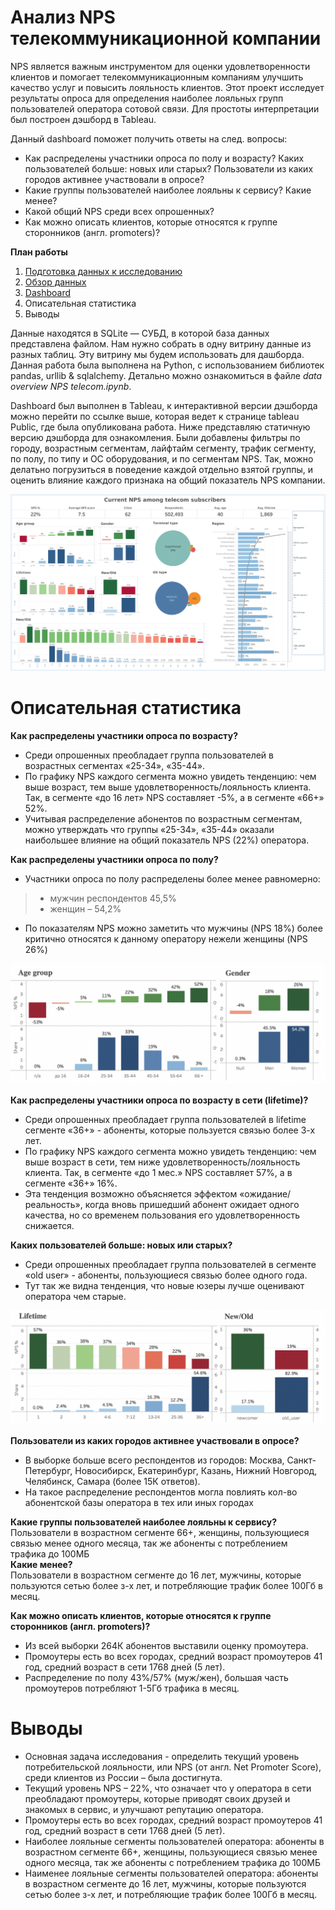 # Анализ NPS телекоммуникационной компании

NPS является важным инструментом для оценки удовлетворенности клиентов и помогает телекоммуникационным компаниям улучшить качество услуг и повысить лояльность клиентов. Этот проект исследует результаты опроса для определения наиболее лояльных групп пользователей оператора сотовой связи. Для простоты интерпретации был построен дэшборд в Tableau.    

Данный dashboard поможет получить ответы на след. вопросы:

- Как распределены участники опроса по полу и возрасту? Каких пользователей больше: новых или старых? Пользователи из каких городов активнее участвовали в опросе?
- Какие группы пользователей наиболее лояльны к сервису? Какие менее?
- Какой общий NPS среди всех опрошенных?
- Как можно описать клиентов, которые относятся к группе cторонников (англ. promoters)?

**План работы**
1. [Подготовка данных к исследованию](https://github.com/ZenCitizen/portfolio/blob/main/Telecom%20NPS/data%20overview%20NPS%20telecom.ipynb)
2. [Обзор данных](https://github.com/ZenCitizen/portfolio/blob/main/Telecom%20NPS/data%20overview%20NPS%20telecom.ipynb)
3. [Dashboard](https://public.tableau.com/app/profile/uliya2215/viz/YandexProjectTelecomNPSviz/Dashboard1)
4. Описательная статистика
5. Выводы

Данные находятся в SQLite — СУБД, в которой база данных представлена файлом. Нам нужно собрать в одну витрину данные из разных таблиц. Эту витрину мы будем использовать для дашборда. Данная работа была выполнена на Python, с использованием библиотек pandas, urllib & sqlalchemy. Детально можно ознакомиться в файле *data overview NPS telecom.ipynb*.

Dashboard был выполнен в Tableau, к интерактивной версии дэшборда можно перейти по ссылке выше, которая ведет к странице tableau Public, где была опубликована работа. Ниже представляю статичную версию дэшборда для ознакомления. Были добавлены фильтры по городу, возрастным сегментам, лайфтайм сегменту, трафик сегменту, по полу, по типу и ОС оборудования, и по сегментам NPS. Так, можно делатьно погрузиться в поведение каждой отдельно взятой группы, и оценить влияние каждого признака на общий показатель NPS компании. 


![Dashboard](https://github.com/ZenCitizen/portfolio/blob/main/Telecom%20NPS/attachments/Dashboard_1.png)


# Описательная статистика

**Как распределены участники опроса по возрасту?**
- Среди опрошенных преобладает группа пользователей в возрастных сегментах «25-34», «35-44».
- По графику NPS каждого сегмента можно увидеть тенденцию: чем выше возраст, тем выше удовлетворенность/лояльность клиента. Так, в сегменте «до 16 лет» NPS составляет -5%, а в сегменте «66+» 52%.
- Учитывая распределение абонентов по возрастным сегментам, можно утверждать что группы «25-34», «35-44» оказали наибольшее влияние на общий показатель NPS (22%) оператора.

**Как распределены участники опроса по полу?**
- Участники опроса по полу распределены более менее равномерно:
>- мужчин респондентов 45,5%
>- женщин – 54,2%
- По показателям NPS можно заметить что мужчины (NPS 18%) более критично относятся к данному оператору нежели женщины (NPS 26%)

 ![](https://github.com/ZenCitizen/portfolio/blob/main/Telecom%20NPS/attachments/Screenshot%202023-09-19%20at%2014.50.50.png)

**Как распределены участники опроса по возрасту в сети (lifetime)?**
- Среди опрошенных преобладает группа пользователей в lifetime сегменте «36+» - абоненты, которые
пользуется связью более 3-х лет.
- По графику NPS каждого сегмента можно увидеть тенденцию: чем выше возраст в сети, тем ниже удовлетворенность/лояльность клиента. Так, в сегменте «до 1 мес.» NPS составляет 57%, а в сегменте «36+» 16%.
- Эта тенденция возможно объясняется эффектом «ожидание/реальность», когда вновь пришедший абонент ожидает одного качества, но со временем пользования его удовлетворенность снижается.

**Каких пользователей больше: новых или старых?**
- Среди опрошенных преобладает группа пользователей в сегменте «old user» - абоненты, пользующиеся связью более одного года.
- Тут так же видна тенденция, что новые юзеры лучше оценивают оператора чем старые.

![](https://github.com/ZenCitizen/portfolio/blob/main/Telecom%20NPS/attachments/Screenshot%202023-09-19%20at%2014.51.02.png)


**Пользователи из каких городов активнее участвовали в опросе?**
- В выборке больше всего респондентов из городов: Москва, Санкт-Петербург, Новосибирск, Екатеринбург, Казань, Нижний Новгород, Челябинск, Самара (более 15К ответов).
- На такое распределение респондентов могла повлиять кол-во абонентской базы оператора в тех или иных городах



**Какие группы пользователей наиболее лояльны к сервису?**    
Пользователи в возрастном сегменте 66+, женщины, пользующиеся связью менее одного месяца, так же абоненты с потреблением трафика до 100МБ    
**Какие менее?**    
Пользователи в возрастном сегменте до 16 лет, мужчины, которые пользуются сетью более з-х лет, и потребляющие трафик более 100Гб в месяц.

**Как можно описать клиентов, которые относятся к группе cторонников (англ. promoters)?**
- Из всей выборки 264К абонентов выставили оценку промоутера.
- Промоутеры есть во всех городах, средний возраст промоутеров 41 год, средний возраст в сети 1768 дней (5 лет).
- Распределение по полу 43%/57% (муж/жен), большая часть промоутеров потребляют 1-5Гб трафика в месяц.


# Выводы

- Основная задача исследования - определить текущий уровень потребительской лояльности, или NPS (от англ. Net Promoter Score), среди клиентов из России – была достигнута.
- Текущий уровень NPS – 22%, что означает что у оператора в сети преобладают промоутеры, которые приводят своих друзей и знакомых в сервис, и улучшают репутацию оператора.
- Промоутеры есть во всех городах, средний возраст промоутеров 41 год, средний возраст в сети 1768 дней (5 лет).
- Наиболее лояльные сегменты пользователей оператора: абоненты в возрастном сегменте 66+, женщины, пользующиеся связью менее одного месяца, так же абоненты с потреблением трафика до 100МБ
- Наименее лояльные сегменты пользователей оператора: абоненты в возрастном сегменте до 16 лет, мужчины, которые пользуются сетью более з-х лет, и потребляющие трафик более 100Гб в месяц.

